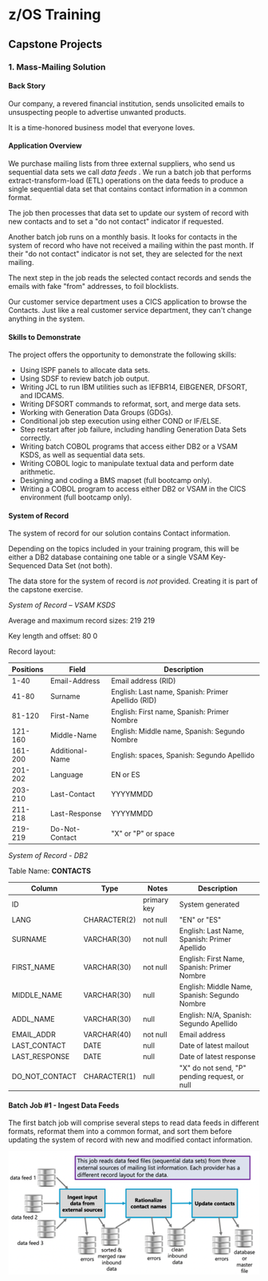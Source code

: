 # z/OS Training 

## Capstone Projects 

### 1. Mass-Mailing Solution 

#### Back Story

Our company, a revered financial institution, sends unsolicited emails to unsuspecting people to advertise unwanted products.

It is a time-honored business model that everyone loves.

#### Application Overview 

We purchase mailing lists from three external suppliers, who send us sequential data sets we call _data feeds_
. 
We run a batch job that performs extract-transform-load (ETL) operations on the data feeds to produce a single sequential data set that contains contact information in a common format.

The job then processes that data set to update our system of record with new contacts and to set a "do not contact" indicator if requested.

Another batch job runs on a monthly basis. It looks for contacts in the system of record who have not received a mailing within the past month. If their "do not contact" indicator is not set, they are selected for the next mailing.

The next step in the job reads the selected contact records and sends the emails with fake "from" addresses, to foil blocklists.

Our customer service department uses a CICS application to browse the Contacts. Just like a real customer service department, they can't change anything in the system.

#### Skills to Demonstrate

The project offers the opportunity to demonstrate the following skills:

- Using ISPF panels to allocate data sets.
- Using SDSF to review batch job output.
- Writing JCL to run IBM utilities such as IEFBR14, EIBGENER, DFSORT, and IDCAMS.
- Writing DFSORT commands to reformat, sort, and merge data sets.
- Working with Generation Data Groups (GDGs).
- Conditional job step execution using either COND or IF/ELSE.
- Step restart after job failure, including handling Generation Data Sets correctly.
- Writing batch COBOL programs that access either DB2 or a VSAM KSDS, as well as sequential data sets.
- Writing COBOL logic to manipulate textual data and perform date arithmetic.
- Designing and coding a BMS mapset (full bootcamp only).
- Writing a COBOL program to access either DB2 or VSAM in the CICS environment (full bootcamp only).

#### System of Record 

The system of record for our solution contains Contact information.

Depending on the topics included in your training program, this will be either a DB2 database containing one table or a single VSAM Key-Sequenced Data Set (not both).

The data store for the system of record is _not_ provided. Creating it is part of the capstone exercise.

_System of Record – VSAM KSDS_

Average and maximum record sizes: 219   219 

Key length and offset: 80   0

Record layout:

| Positions | Field | Description |
| --- | --- | --- |
| 1-40  | Email-Address | Email address (RID) |
| 41-80 | Surname       | English: Last name, Spanish: Primer Apellido (RID) |
| 81-120 | First-Name  | English: First name, Spanish: Primer Nombre |
| 121-160 | Middle-Name | English: Middle name, Spanish: Segundo Nombre |
| 161-200 |	Additional-Name | English: spaces, Spanish: Segundo Apellido |
| 201-202 |	Language | EN or ES | 
| 203-210 |	Last-Contact | YYYYMMDD |
| 211-218 |	Last-Response | YYYYMMDD |
| 219-219 |	Do-Not-Contact | "X" or "P" or space |

_System of Record - DB2_

Table Name: **CONTACTS** 

| Column    | Type        | Notes       | Description |
| ---       | ---         | ---         | --- |
| ID        |             | primary key | System generated |
| LANG      | CHARACTER(2)| not null    | "EN" or "ES" |
| SURNAME   | VARCHAR(30) | not null    | English: Last Name, Spanish: Primer Apellido |
| FIRST_NAME | VARCHAR(30) | not null   | English: First Name, Spanish: Primer Nombre |
| MIDDLE_NAME | VARCHAR(30) | null      | English: Middle Name, Spanish: Segundo Nombre |
| ADDL_NAME | VARCHAR(30) | null        | English: N/A, Spanish: Segundo Apellido |
| EMAIL_ADDR | VARCHAR(40) | not null   | Email address |
| LAST_CONTACT | DATE | null     | Date of latest mailout | 
| LAST_RESPONSE | DATE | null | Date of latest response |
| DO_NOT_CONTACT | CHARACTER(1) | null | "X" do not send, "P" pending request, or null |

#### Batch Job #1 - Ingest Data Feeds 

The first batch job will comprise several steps to read data feeds in different formats, reformat them into a common format, and sort them before updating the system of record with new and modified contact information. 

![Fig. 1: Ingest data feeds (overview)](Mailout_Fig_1.png)

